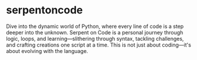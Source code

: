 # serpentoncode
Dive into the dynamic world of Python, where every line of code is a step deeper into the unknown. Serpent on Code is a personal journey through logic, loops, and learning—slithering through syntax, tackling challenges, and crafting creations one script at a time. This is not just about coding—it's about evolving with the language.
